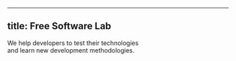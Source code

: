 <!--
SPDX-FileCopyrightText: NOI Techpark <digital@noi.bz.it>

SPDX-License-Identifier: CC0-1.0
-->

---
title: Free Software Lab
---

We help developers to test their technologies <br>
and learn new development methodologies.
